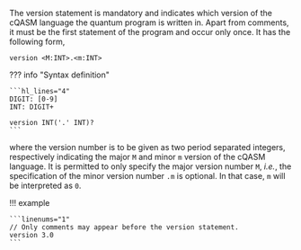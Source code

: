 The version statement is mandatory and indicates which version of the cQASM language the quantum program is written in.
Apart from comments, it must be the first statement of the program and occur only once.
It has the following form,

`version <M:INT>.<m:INT>`

??? info "Syntax definition"

    ```hl_lines="4"
    DIGIT: [0-9]
    INT: DIGIT+
    
    version INT('.' INT)?
    ```

where the version number is to be given as two period separated integers, respectively indicating the major `M` and minor `m` version of the cQASM language.
It is permitted to only specify the major version number `M`, _i.e._, the specification of the minor version number `.m` is optional. In that case, `m` will be interpreted as `0`.

!!! example

    ```linenums="1"
    // Only comments may appear before the version statement.
    version 3.0
    ```
